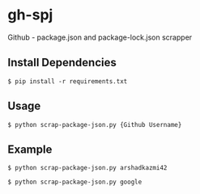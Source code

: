 # gh-spj
Github - package.json and package-lock.json scrapper

## Install Dependencies

```
$ pip install -r requirements.txt
```

## Usage

```
$ python scrap-package-json.py {Github Username}
```

## Example

```
$ python scrap-package-json.py arshadkazmi42
```

```
$ python scrap-package-json.py google
```
